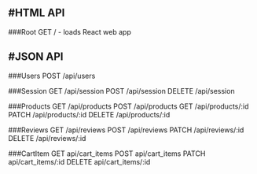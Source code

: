 #HTML API
---
###Root
  GET / - loads React web app

#JSON API
---
###Users
  POST /api/users

###Session
  GET /api/session
  POST /api/session
  DELETE /api/session

###Products
  GET /api/products
  POST /api/products
  GET /api/products/:id
  PATCH /api/products/:id
  DELETE /api/products/:id

###Reviews
  GET /api/reviews
  POST /api/reviews
  PATCH /api/reviews/:id
  DELETE /api/reviews/:id

###CartItem
  GET api/cart_items
  POST api/cart_items
  PATCH api/cart_items/:id
  DELETE api/cart_items/:id
